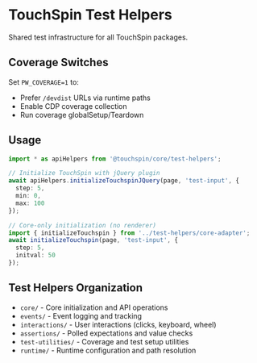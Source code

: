 # TouchSpin Test Helpers

Shared test infrastructure for all TouchSpin packages.

## Coverage Switches

Set `PW_COVERAGE=1` to:
- Prefer `/devdist` URLs via runtime paths
- Enable CDP coverage collection
- Run coverage globalSetup/Teardown

## Usage

```typescript
import * as apiHelpers from '@touchspin/core/test-helpers';

// Initialize TouchSpin with jQuery plugin
await apiHelpers.initializeTouchspinJQuery(page, 'test-input', {
  step: 5,
  min: 0,
  max: 100
});

// Core-only initialization (no renderer)
import { initializeTouchspin } from '../test-helpers/core-adapter';
await initializeTouchspin(page, 'test-input', {
  step: 5,
  initval: 50
});
```

## Test Helpers Organization

- `core/` - Core initialization and API operations
- `events/` - Event logging and tracking
- `interactions/` - User interactions (clicks, keyboard, wheel)
- `assertions/` - Polled expectations and value checks
- `test-utilities/` - Coverage and test setup utilities
- `runtime/` - Runtime configuration and path resolution